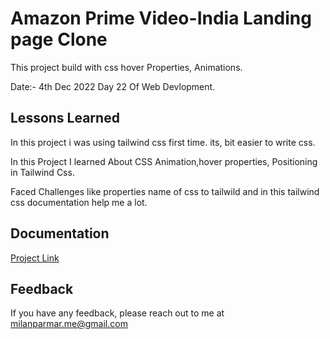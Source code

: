 
# Amazon Prime Video-India Landing page Clone

This project build with css  hover Properties, Animations.

Date:- 4th Dec 2022 Day 22 Of Web Devlopment.


## Lessons Learned


In this project i was using tailwind css first time.
its, bit easier to write css.

In this Project I learned About CSS Animation,hover properties, Positioning  in Tailwind Css.

Faced Challenges like properties name of css to tailwild and in this tailwind css documentation help me a lot. 
## Documentation

[Project Link](https://amazon-prime-india.netlify.app)


## Feedback

If you have any feedback, please reach out to me at milanparmar.me@gmail.com

